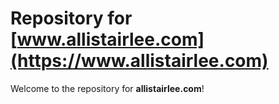 # Repository for [www.allistairlee.com](https://www.allistairlee.com)

Welcome to the repository for **allistairlee.com**!